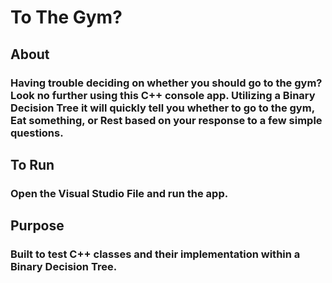 # To The Gym?

## About
### Having trouble deciding on whether you should go to the gym? Look no further using this C++ console app. Utilizing a Binary Decision Tree it will quickly tell you whether to go to the gym, Eat something, or Rest based on your response to a few simple questions.

## To Run
### Open the Visual Studio File and run the app.

## Purpose
### Built to test C++ classes and their implementation within a Binary Decision Tree.
